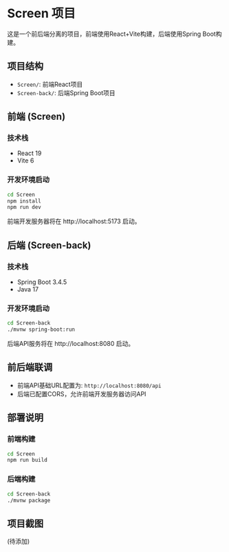 # Screen 项目

这是一个前后端分离的项目，前端使用React+Vite构建，后端使用Spring Boot构建。

## 项目结构

- `Screen/`: 前端React项目
- `Screen-back/`: 后端Spring Boot项目

## 前端 (Screen)

### 技术栈
- React 19
- Vite 6

### 开发环境启动
```bash
cd Screen
npm install
npm run dev
```

前端开发服务器将在 http://localhost:5173 启动。

## 后端 (Screen-back)

### 技术栈
- Spring Boot 3.4.5
- Java 17

### 开发环境启动
```bash
cd Screen-back
./mvnw spring-boot:run
```

后端API服务将在 http://localhost:8080 启动。

## 前后端联调

- 前端API基础URL配置为: `http://localhost:8080/api`
- 后端已配置CORS，允许前端开发服务器访问API

## 部署说明

### 前端构建
```bash
cd Screen
npm run build
```

### 后端构建
```bash
cd Screen-back
./mvnw package
```

## 项目截图

(待添加) 